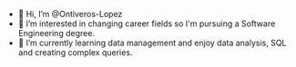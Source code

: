 - 👋 Hi, I’m @Ontiveros-Lopez
- 👀 I’m interested in changing career fields so I'm pursuing a Software Engineering degree.
- 🌱 I’m currently learning data management and enjoy data analysis, SQL and creating complex queries.  
<!---
Ontiveros-Lopez/Ontiveros-Lopez is a ✨ special ✨ repository because its `README.md` (this file) appears on your GitHub profile.
You can click the Preview link to take a look at your changes.
--->
